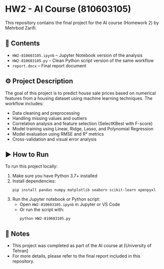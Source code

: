 # HW2 - AI Course (810603105)

This repository contains the final project for the AI course (Homework 2) by Mehrbod Zarifi.

## 📁 Contents

- `HW2-810603105.ipynb` – Jupyter Notebook version of the analysis
- `HW2-810603105.py` – Clean Python script version of the same workflow
- `report.docx` – Final report document

## ⚙️ Project Description

The goal of this project is to predict house sale prices based on numerical features from a housing dataset using machine learning techniques. The workflow includes:

- Data cleaning and preprocessing
- Handling missing values and outliers
- Correlation analysis and feature selection (SelectKBest with F-score)
- Model training using Linear, Ridge, Lasso, and Polynomial Regression
- Model evaluation using RMSE and R² metrics
- Cross-validation and visual error analysis

## ▶️ How to Run

To run this project locally:

1. Make sure you have Python 3.7+ installed
2. Install dependencies:
   ```
   pip install pandas numpy matplotlib seaborn scikit-learn openpyxl
   ```
3. Run the Jupyter notebook or Python script:
   - Open `HW2-810603105.ipynb` in Jupyter or VS Code  
   - Or run the script with:
     ```
     python HW2-810603105.py
     ```

## 📌 Notes

- This project was completed as part of the AI course at [University of Tehran]
- For more details, please refer to the final report included in this repository.
